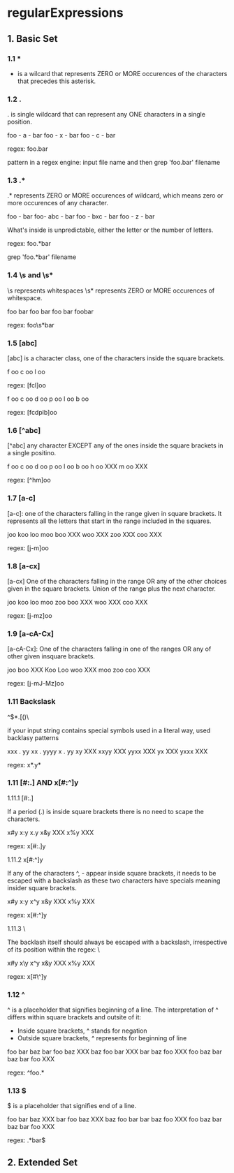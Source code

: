 # regularExpressions

## 1. Basic Set

### 1.1 *

* is a wilcard that represents ZERO or MORE occurences of the characters that precedes this asterisk. 

### 1.2 .

. is single wildcard that can represent any ONE characters in a single position. 

foo - a - bar
foo - x - bar
foo - c - bar 

regex: foo.bar

pattern in a regex engine: input file name and then grep 'foo.bar' filename

### 1.3 .*

.* represents ZERO or MORE occurences of wildcard, which means zero or more occurences of any character. 

foo - bar
foo- abc - bar
foo - bxc - bar
foo - z - bar

What's inside is unpredictable, either the letter or the number of letters. 

regex: foo.*bar 

grep 'foo.*bar' filename

### 1.4 \s and \s* 

\s represents whitespaces
\s* represents ZERO or MORE occurences of whitespace. 

foo bar
foo   bar
foo     bar
foobar

regex: foo\s*bar

### 1.5 [abc]

[abc] is a character class, one of the characters inside the square brackets.  

f oo
c oo
l oo 

regex: [fcl]oo

f oo
c oo
d oo
p oo
l oo
b oo

regex: [fcdplb]oo

### 1.6 [^abc]

[^abc] any character EXCEPT any of the ones inside the square brackets in a single positino. 

f oo
c oo
d oo
p oo
l oo
b oo
h oo XXX
m oo XXX

regex: [^hm]oo

### 1.7 [a-c]

[a-c]: one of the characters falling in the range given in square brackets.
It represents all the letters that start in the range included in the squares. 

joo
koo
loo
moo
boo XXX
woo XXX
zoo XXX
coo XXX

regex: [j-m]oo

### 1.8 [a-cx]

[a-cx] One of the characters falling in the range OR any of the other choices given in the square brackets. 
Union of the range plus the next character.

joo
koo
loo
moo
zoo
boo XXX
woo XXX
coo XXX

regex: [j-mz]oo 

### 1.9 [a-cA-Cx]

[a-cA-Cx]: One of the characters falling in one of the ranges OR any of other given insquare brackets.

joo
boo XXX
Koo
Loo
woo XXX
moo
zoo
coo XXX

regex: [j-mJ-Mz]oo

### 1.11 Backslask 

^$*.[()\

if your input string contains special symbols used in a literal way, used backlasy patterns 

xxx . yy
xx . yyyy
x . yy
xy  XXX
xxyy  XXX
yyxx  XXX
yx  XXX
yxxx  XXX

regex: x*\.y*

### 1.11 [#:.] AND x[#:\^]y

1.11.1 [#:.]

If a period (.) is inside square brackets there is no need to scape the characters. 

x#y
x:y
x.y
x&y XXX
x%y XXX

regex: x[#:.]y

1.11.2 x[#:\^]y

If any of the characters ^, - appear inside square brackets, it needs to be escaped with a backslash as these two characters have specials meaning insider square brackets. 

x#y
x:y
x^y
x&y XXX
x%y XXX

regex: x[#:\^]y

1.11.3 \\

The backlash itself should always be escaped with a backslash, irrespective of its position within the regex: \\

x#y
x\y
x^y
x&y   XXX
x%y   XXX

regex: x[#\\\^]y

### 1.12 ^

^ is a placeholder that signifies beginning of a line. 
The interpretation of ^ differs within square brackets and outsite of it:
- Inside square brackets, ^ stands for negation
- Outside square brackets, ^ represents for beginning of line

foo bar baz
bar foo baz   XXX
baz foo bar   XXX
bar baz foo   XXX
foo baz bar
baz bar foo   XXX

regex: ^foo.*

### 1.13 $

$ is a placeholder that signifies end of a line. 

foo bar baz   XXX
bar foo baz   XXX
baz foo bar
bar baz foo   XXX
foo baz bar
baz bar foo   XXX

regex: .*bar$

## 2. Extended Set 

